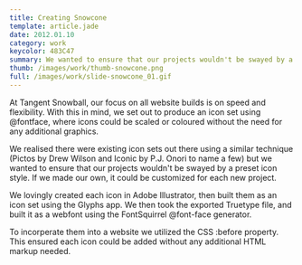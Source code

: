 ```yaml
---
title: Creating Snowcone
template: article.jade
date: 2012.01.10
category: work
keycolor: 483C47
summary: We wanted to ensure that our projects wouldn't be swayed by a preset icon style. If we made our own, it could be customized for each new project.
thumb: /images/work/thumb-snowcone.png
full: /images/work/slide-snowcone_01.gif
---
```

At Tangent Snowball, our focus on all website builds is on speed and flexibility. With this in mind, we set out to produce an icon set using @fontface, where icons could be scaled or coloured without the need for any additional graphics.

We realised there were existing icon sets out there using a similar technique (Pictos by Drew Wilson and Iconic by P.J. Onori to name a few) but we wanted to ensure that our projects wouldn't be swayed by a preset icon style. If we made our own, it could be customized for each new project.

We lovingly created each icon in Adobe Illustrator, then built them as an icon set using the Glyphs app. We then took the exported Truetype file, and built it as a webfont using the FontSquirrel @font-face generator.

To incorperate them into a website we utilized the CSS :before property. This ensured each icon could be added without any additional HTML markup needed.
